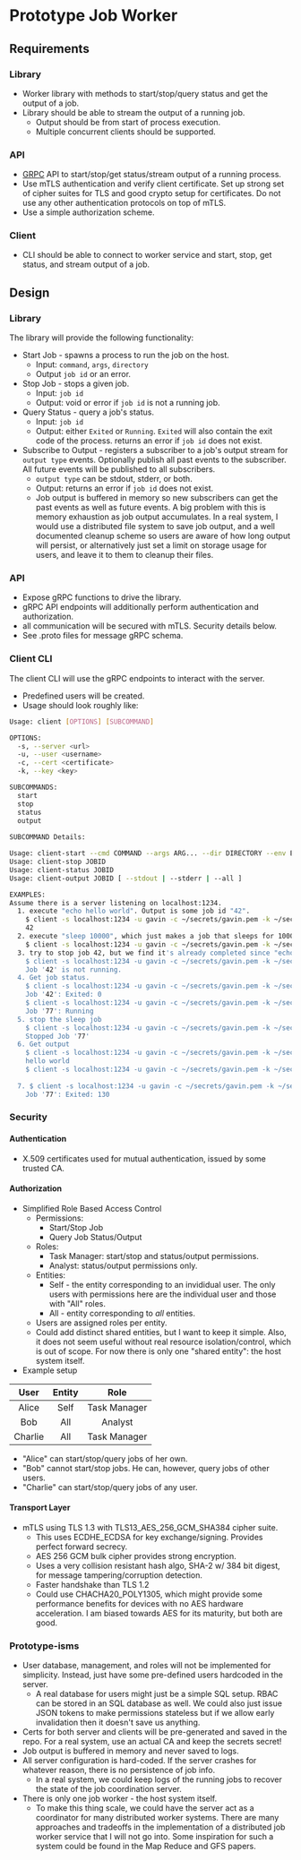 # Prototype Job Worker

## Requirements

### Library

* Worker library with methods to start/stop/query status and get the output of a job.
* Library should be able to stream the output of a running job.
  * Output should be from start of process execution.
  * Multiple concurrent clients should be supported.

### API

* [GRPC](https://grpc.io) API to start/stop/get status/stream output of a running process.
* Use mTLS authentication and verify client certificate. Set up strong set of
  cipher suites for TLS and good crypto setup for certificates. Do not use any
  other authentication protocols on top of mTLS.
* Use a simple authorization scheme.

### Client

* CLI should be able to connect to worker service and start, stop, get status, and stream output of a job.

## Design

### Library

The library will provide the following functionality:
  * Start Job - spawns a process to run the job on the host.
    * Input: `command`, `args`, `directory`
    * Output `job id` or an error.
  * Stop Job - stops a given job.
    * Input: `job id`
    * Output: void or error if `job id` is not a running job.
  * Query Status - query a job's status.
    * Input: `job id`
    * Output: either `Exited` or `Running`. `Exited` will also contain the exit code of the process. returns an error if `job id` does not exist.
  * Subscribe to Output - registers a subscriber to a job's output stream for `output type` events. Optionally publish all past events to the subscriber. All future events will be published to all subscribers.
    * `output type` can be stdout, stderr, or both.
    * Output: returns an error if `job id` does not exist.
    * Job output is buffered in memory so new subscribers can get the past events as well as future events. A big problem with this is memory exhaustion as job output accumulates. In a real system, I would use a distributed file system to save job output, and a well documented cleanup scheme so users are aware of how long output will persist, or alternatively just set a limit on storage usage for users, and leave it to them to cleanup their files.

### API

* Expose gRPC functions to drive the library.
* gRPC API endpoints will additionally perform authentication and authorization.
* all communication will be secured with mTLS. Security details below.
* See .proto files for message gRPC schema.

### Client CLI

The client CLI will use the gRPC endpoints to interact with the server.
* Predefined users will be created.
* Usage should look roughly like:

```sh
Usage: client [OPTIONS] [SUBCOMMAND]

OPTIONS:
  -s, --server <url>
  -u, --user <username>
  -c, --cert <certificate>
  -k, --key <key>

SUBCOMMANDS:
  start
  stop
  status
  output
  
SUBCOMMAND Details:

Usage: client-start --cmd COMMAND --args ARG... --dir DIRECTORY --env ENV...
Usage: client-stop JOBID
Usage: client-status JOBID
Usage: client-output JOBID [ --stdout | --stderr | --all ]

EXAMPLES:
Assume there is a server listening on localhost:1234.
  1. execute "echo hello world". Output is some job id "42".
    $ client -s localhost:1234 -u gavin -c ~/secrets/gavin.pem -k ~/secrets/gavin.key start --cmd "echo" --args "hello world" --env PATH="/bin:/usr/bin" --dir "/tmp"
    42
  2. execute "sleep 10000", which just makes a job that sleeps for 10000 seconds. Outputs job id "77"
    $ client -s localhost:1234 -u gavin -c ~/secrets/gavin.pem -k ~/secrets/gavin.key start --cmd "sleep" --args "10000" --env PATH="/bin:/usr/bin" --dir "/tmp"
  3. try to stop job 42, but we find it's already completed since "echo hello world" finished basically instantly.
    $ client -s localhost:1234 -u gavin -c ~/secrets/gavin.pem -k ~/secrets/gavin.key stop 42
    Job '42' is not running.
  4. Get job status.
    $ client -s localhost:1234 -u gavin -c ~/secrets/gavin.pem -k ~/secrets/gavin.key status 42
    Job '42': Exited: 0
    $ client -s localhost:1234 -u gavin -c ~/secrets/gavin.pem -k ~/secrets/gavin.key status 77
    Job '77': Running
  5. stop the sleep job
    $ client -s localhost:1234 -u gavin -c ~/secrets/gavin.pem -k ~/secrets/gavin.key stop 77
    Stopped Job '77'
  6. Get output
    $ client -s localhost:1234 -u gavin -c ~/secrets/gavin.pem -k ~/secrets/gavin.key output 42 --all
    hello world
    $ client -s localhost:1234 -u gavin -c ~/secrets/gavin.pem -k ~/secrets/gavin.key output 77 --all
    
  7. $ client -s localhost:1234 -u gavin -c ~/secrets/gavin.pem -k ~/secrets/gavin.key status 77
    Job '77': Exited: 130
```
### Security

#### Authentication

* X.509 certificates used for mutual authentication, issued by some trusted CA.

#### Authorization

- Simplified Role Based Access Control
  * Permissions:
    * Start/Stop Job
    * Query Job Status/Output
  * Roles:
    * Task Manager: start/stop and status/output permissions.
    * Analyst: status/output permissions only.
  * Entities:
    * Self - the entity corresponding to an invididual user. The only users with permissions here are the individual user and those with "All" roles.
    * All - entity corresponding to *all* entities.
  * Users are assigned roles per entity.
  * Could add distinct shared entities, but I want to keep it simple. Also, it does not seem useful without real resource isolation/control, which is out of scope. For now there is only one "shared entity": the host system itself.
- Example setup

| User | Entity | Role |
| :---: | :---: | :---:|
| Alice | Self | Task Manager |
| Bob | All | Analyst |
| Charlie | All | Task Manager |

  * "Alice" can start/stop/query jobs of her own.
  * "Bob" cannot start/stop jobs. He can, however, query jobs of other users.
  * "Charlie" can start/stop/query jobs of any user.
 
#### Transport Layer

- mTLS using TLS 1.3 with TLS13_AES_256_GCM_SHA384 cipher suite.
  * This uses ECDHE_ECDSA for key exchange/signing. Provides perfect forward secrecy.
  * AES 256 GCM bulk cipher provides strong encryption.
  * Uses a very collision resistant hash algo, SHA-2 w/ 384 bit digest, for message tampering/corruption detection.
  * Faster handshake than TLS 1.2
  * Could use CHACHA20_POLY1305, which might provide some performance benefits for devices with no AES hardware acceleration. I am biased towards AES for its maturity, but both are good.

### Prototype-isms

* User database, management, and roles will not be implemented for simplicity. Instead, just have some pre-defined users hardcoded in the server.
  * A real database for users might just be a simple SQL setup. RBAC can be stored in an SQL database as well. We could also just issue JSON tokens to make permissions stateless but if we allow early invalidation then it doesn't save us anything.
* Certs for both server and clients will be pre-generated and saved in the repo. For a real system, use an actual CA and keep the secrets secret!
* Job output is buffered in memory and never saved to logs.
* All server configuration is hard-coded. If the server crashes for whatever reason, there is no persistence of job info.
  * In a real system, we could keep logs of the running jobs to recover the state of the job coordination server.
* There is only one job worker - the host system itself.
  * To make this thing scale, we could have the server act as a coordinator for many distributed worker systems. There are many approaches and tradeoffs in the implementation of a distributed job worker service that I will not go into. Some inspiration for such a system could be found in the Map Reduce and GFS papers.

